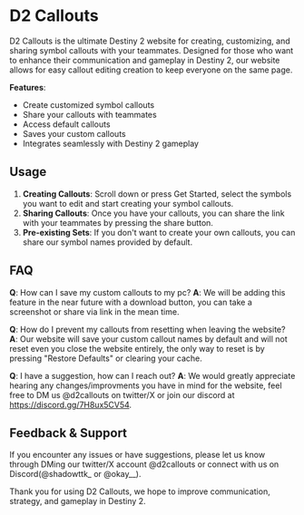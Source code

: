 # D2 Callouts

D2 Callouts is the ultimate Destiny 2 website for creating, customizing, and sharing symbol callouts with your teammates. Designed for those who want to enhance their communication and gameplay in Destiny 2, our website allows for easy callout editing creation to keep everyone on the same page.

**Features**:
- Create customized symbol callouts
- Share your callouts with teammates
- Access default callouts
- Saves your custom callouts 
- Integrates seamlessly with Destiny 2 gameplay

## Usage

1. **Creating Callouts**: Scroll down or press Get Started, select the symbols you want to edit and start creating your symbol callouts.
2. **Sharing Callouts**: Once you have your callouts, you can share the link with your teammates by pressing the share button.
3. **Pre-existing Sets**: If you don't want to create your own callouts, you can share our symbol names provided by default.

## FAQ

**Q**: How can I save my custom callouts to my pc?
**A**: We will be adding this feature in the near future with a download button, you can take a screenshot or share via link in the mean time.

**Q**: How do I prevent my callouts from resetting when leaving the website?
**A**: Our website will save your custom callout names by default and will not reset even you close the website entirely, the only way to reset is by pressing "Restore Defaults" or clearing your cache.

**Q**: I have a suggestion, how can I reach out?
**A**: We would greatly appreciate hearing any changes/improvments you have in mind for the website, feel free to DM us @d2callouts on twitter/X or join our discord at https://discord.gg/7H8ux5CV54.

## Feedback & Support

If you encounter any issues or have suggestions, please let us know through DMing our twitter/X account @d2callouts or connect with us on Discord(@shadowttk_ or @okay__).

Thank you for using D2 Callouts, we hope to improve communication, strategy, and gameplay in Destiny 2.
